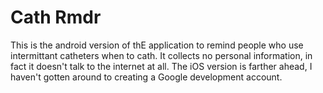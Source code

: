 # Cath Rmdr

This is the android version of thE application to remind people who use intermittant catheters when to
cath. It collects no personal information, in fact it doesn't talk to the internet at all. The iOS version is farther ahead, I haven't gotten around to
creating a Google development account. 


